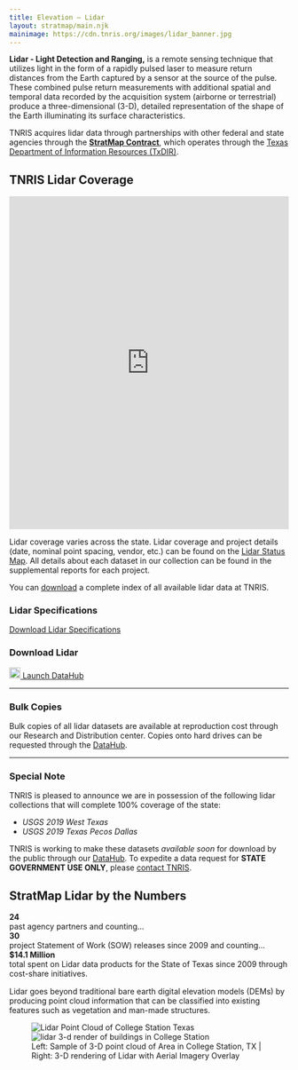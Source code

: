 ```yaml
---
title: Elevation – Lidar
layout: stratmap/main.njk
mainimage: https://cdn.tnris.org/images/lidar_banner.jpg
---
```


<div class="container-md">
  <div class="row">
    <div class="col-lg-8">
      <p class="lead"><strong>Lidar - Light Detection and Ranging,</strong> is a remote sensing technique that utilizes light in the form of a rapidly pulsed laser to measure return distances from the Earth captured by a sensor at the source of the pulse. These combined pulse return measurements with additional spatial and temporal data recorded by the acquisition system (airborne or terrestrial) produce a three-dimensional (3-D), detailed representation of the shape of the Earth illuminating its surface characteristics.</p>
      <p class="lead"> TNRIS acquires lidar data through partnerships with other federal and state agencies through the <a href="/stratmap/stratmap-contracts"><strong>StratMap Contract</strong></a>, which operates through the <a href="https://dir.texas.gov/">Texas Department of Information Resources (TxDIR)</a>.
      <h2>TNRIS Lidar Coverage</h2>
      <iframe width="100%" height="600" frameborder="0" scrolling="no" marginheight="0" marginwidth="0" title="TNRIS.ORG Lidar Coverage Map" src="https://tnris.maps.arcgis.com/apps/Embed/index.html?webmap=66a83e8e93f54068a16477eb4e9f0e75&extent=-108.0433,27.1914,-91.8164,35.3132&home=true&zoom=true&previewImage=false&scale=true&legend=true&disable_scroll=true&theme=light"></iframe>
      <p>Lidar coverage varies across the state. Lidar coverage and project details (date, nominal point spacing, vendor, etc.) can be found on the <a href="https://arcg.is/1nmCnm0">Lidar Status Map</a>. All details about each dataset in our collection can be found in the supplemental reports for each project.</p>
      <p>You can <a href="https://data.tnris.org/5751f066-28be-46af-b795-08387a27da6e/resources/tnris-lidar_48_vector.zip">download</a> a complete index of all available lidar data at TNRIS.</p>
    </div>
    <div class="col-lg-4">
      <h3>Lidar Specifications</h3>
      <a class="btn btn-lg btn-success" href="https://cdn.tnris.org/documents/state_of_texas_stratmap_lidar_specification_ver_XIII.pdf"><i class="fa fa-file"></i> Download Lidar Specifications</a>
      <h3>Download Lidar</h3>
      <a class="btn btn-lg btn-tnris" href="https://data.tnris.org"><img style="width: 20px; margin-bottom: 0 !important;" src="https://cdn.tnris.org/images/baseline_view_comfy_white_36dp.png"> Launch DataHub</a>
      <hr class="clearfix">
      <h3>Bulk Copies</h3>
      <p>Bulk copies of all lidar datasets are available at reproduction cost through our Research and Distribution center. Copies onto hard drives can be requested through the <a href="https://data.tnris.org">DataHub</a>.</p>
      <hr class="clearfix">
      <h3>Special Note</h3>
      <p>TNRIS is pleased to announce we are in possession of the following lidar collections that will complete 100% coverage of the state: 
        <ul>
          <li><i>USGS 2019 West Texas</i></li>
          <li><i>USGS 2019 Texas Pecos Dallas</i></li>
        </ul>
      </p>
      <p>TNRIS is working to make these datasets <i>available soon</i> for download by the public through our <a href="https://data.tnris.org/" target="_blank">DataHub</a>. To expedite a data request for <b>STATE GOVERNMENT USE ONLY</b>, please <a href="/contact">contact TNRIS</a>.</p>
    </div>

  </div>
</div>

<section id="stratmap-by-the-numbers" class="lidar-numbers">
  <div class="container-md">
    <h2>StratMap Lidar by the Numbers</h2>
      <div class="row">
          <div class="col-sm-4">
            <strong>24</strong><br> past agency partners and counting...
          </div>
          <div class="col-sm-4">
            <strong>30</strong><br> project Statement of Work (SOW) releases since 2009 and counting...
          </div>
          <div class="col-sm-4">
            <strong>$14.1 Million</strong><br> total spent on Lidar data products for the State of Texas since 2009 through cost-share initiatives.
          </div>
        </div>
    </div>
</section>

<div class="container-md">
  <p class="lead" style="margin-top: 15px;">
    Lidar goes beyond traditional bare earth digital elevation models (DEMs) by producing point cloud information that can be classified into existing features such as vegetation and man-made structures.
  </p>
  <figure class="full-article-figure">
    <div id="imageCompare1" class='twentytwenty-container lidar-compare'>
      <img class="img-fluid" src="https://cdn.tnris.org/images/flyover_pointcloud_lidar_sample.jpg" alt="Lidar Point Cloud of College Station Texas">
      <img class="img-fluid" src="https://cdn.tnris.org/images/flyover_render_buildings_lidar_sample.jpg" alt="lidar 3-d render of buildings in College Station">
    </div>
    <figcaption class="text-center">Left: Sample of 3-D point cloud of Area in College Station, TX | Right: 3-D rendering of Lidar with Aerial Imagery Overlay</figcaption>
  </figure>
</div>
